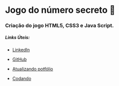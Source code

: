# Jogo do número secreto 🚀 

### Criação do jogo HTML5, CSS3 e Java Script.

##### Links Úteis:

- [LinkedIn](https://www.linkedin.com/in/adilsonsena/)

- [GitHub](https://github.com/AdilsonSena)

- [Atualizando potfólio](https://adilsonsena.github.io/)

- [Codando](https://user-images.githubusercontent.com/70382532/138322189-2db8df52-9dcb-40a0-88a8-c365466bd33d.gif)
  
